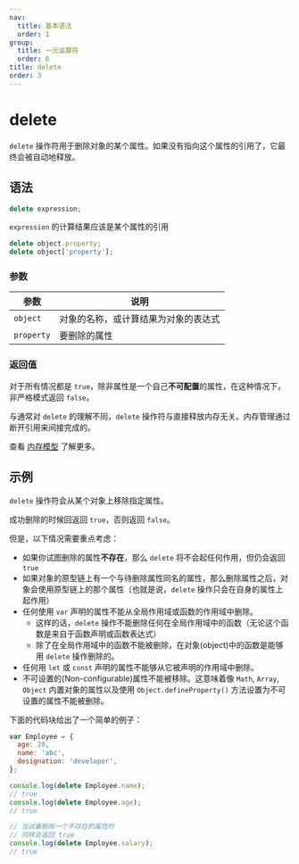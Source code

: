 ```yaml
---
nav:
  title: 基本语法
  order: 1
group:
  title: 一元运算符
  order: 6
title: delete
order: 3
---
```


# delete

`delete` 操作符用于删除对象的某个属性。如果没有指向这个属性的引用了，它最终会被自动地释放。

## 语法

```js
delete expression;
```

`expression` 的计算结果应该是某个属性的引用

```js
delete object.property;
delete object['property'];
```

### 参数

| 参数       | 说明                                 |
| ---------- | ------------------------------------ |
| `object`   | 对象的名称，或计算结果为对象的表达式 |
| `property` | 要删除的属性                         |

### 返回值

对于所有情况都是 `true`，除非属性是一个自己**不可配置**的属性，在这种情况下，非严格模式返回 `false`。

与通常对 `delete` 的理解不同，`delete` 操作符与直接释放内存无关。内存管理通过断开引用来间接完成的。

查看 [内存模型](../../../core-modules/executable-code-and-execution-contexts/memory-management/memory-model.md) 了解更多。

## 示例

`delete` 操作符会从某个对象上移除指定属性。

成功删除的时候回返回 `true`，否则返回 `false`。

但是，以下情况需要重点考虑：

- 如果你试图删除的属性**不存在**，那么 `delete` 将不会起任何作用，但仍会返回 `true`
- 如果对象的原型链上有一个与待删除属性同名的属性，那么删除属性之后，对象会使用原型链上的那个属性（也就是说，`delete` 操作只会在自身的属性上起作用）
- 任何使用 `var` 声明的属性不能从全局作用域或函数的作用域中删除。
  - 这样的话，`delete` 操作不能删除任何在全局作用域中的函数（无论这个函数是来自于函数声明或函数表达式）
  - 除了在全局作用域中的函数不能被删除，在对象(object)中的函数是能够用 `delete` 操作删除的。
- 任何用 `let` 或 `const` 声明的属性不能够从它被声明的作用域中删除。
- 不可设置的(Non-configurable)属性不能被移除。这意味着像 `Math`, `Array`, `Object` 内置对象的属性以及使用 `Object.defineProperty()` 方法设置为不可设置的属性不能被删除。

下面的代码块给出了一个简单的例子：

```js
var Employee = {
  age: 28,
  name: 'abc',
  designation: 'developer',
};

console.log(delete Employee.name);
// true
console.log(delete Employee.age);
// true

// 当试着删除一个不存在的属性时
// 同样会返回 true
console.log(delete Employee.salary);
// true
```
